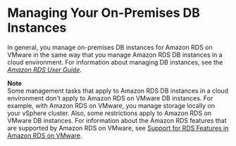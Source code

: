 # Managing Your On\-Premises DB Instances<a name="managing-on-premises-db-instances"></a>

In general, you manage on\-premises DB instances for Amazon RDS on VMware in the same way that you manage Amazon RDS DB instances in a cloud environment\. For information about managing DB instances, see the *[Amazon RDS User Guide](https://docs.aws.amazon.com/AmazonRDS/latest/UserGuide/)\.* 

**Note**  
Some management tasks that apply to Amazon RDS DB instances in a cloud environment don't apply to Amazon RDS on VMware DB instances\. For example, with Amazon RDS on VMware, you manage storage locally on your vSphere cluster\. Also, some restrictions apply to Amazon RDS on VMware DB instances\. For information about the Amazon RDS features that are supported by Amazon RDS on VMware, see [Support for RDS Features in Amazon RDS on VMware](rds-feature-support.md)\.